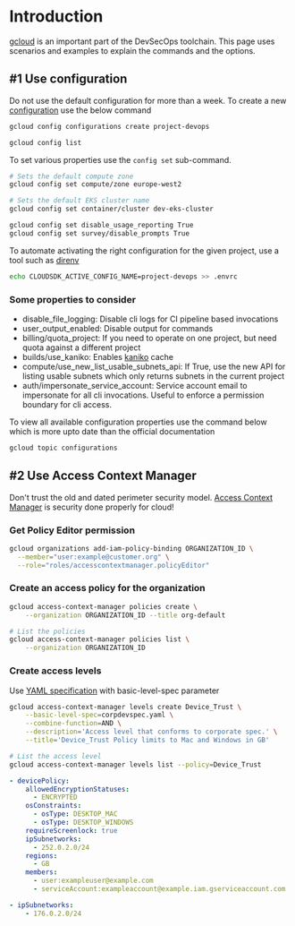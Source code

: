 # Introduction

[gcloud](https://cloud.google.com/sdk/gcloud/) is an important part of the DevSecOps toolchain. This page uses scenarios and examples to explain the commands and the options.

## #1 Use configuration

Do not use the default configuration for more than a week. To create a new [configuration](https://cloud.google.com/sdk/docs/configurations) use the below command

```bash
gcloud config configurations create project-devops

gcloud config list
```

To set various properties use the `config set` sub-command.

```bash
# Sets the default compute zone
gcloud config set compute/zone europe-west2

# Sets the default EKS cluster name
gcloud config set container/cluster dev-eks-cluster

gcloud config set disable_usage_reporting True
gcloud config set survey/disable_prompts True
```

To automate activating the right configuration for the given project, use a tool such as [direnv](https://direnv.net/)

```bash
echo CLOUDSDK_ACTIVE_CONFIG_NAME=project-devops >> .envrc
```

### Some properties to consider

- disable_file_logging: Disable cli logs for CI pipeline based invocations
- user_output_enabled: Disable output for commands
- billing/quota_project: If you need to operate on one project, but need quota against a different project
- builds/use_kaniko: Enables [kaniko](https://cloud.google.com/cloud-build/docs/kaniko-cache) cache
- compute/use_new_list_usable_subnets_api: If True, use the new API for listing usable subnets which only returns subnets in the current project
- auth/impersonate_service_account: Service account email to impersonate for all cli invocations. Useful to enforce a permission boundary for cli access.
 
To view all available configuration properties use the command below which is more upto date than the official documentation

```bash
gcloud topic configurations
```

## #2 Use Access Context Manager

Don't trust the old and dated perimeter security model. [Access Context Manager](https://cloud.google.com/access-context-manager/docs/overview) is security done properly for cloud!

### Get Policy Editor permission

```bash
gcloud organizations add-iam-policy-binding ORGANIZATION_ID \
  --member="user:example@customer.org" \
  --role="roles/accesscontextmanager.policyEditor"
``` 

### Create an access policy for the organization

```bash
gcloud access-context-manager policies create \
    --organization ORGANIZATION_ID --title org-default

# List the policies
gcloud access-context-manager policies list \
    --organization ORGANIZATION_ID
```

### Create access levels

Use [YAML specification](https://cloud.google.com/access-context-manager/docs/example-yaml-file) with basic-level-spec parameter

```bash
gcloud access-context-manager levels create Device_Trust \
    --basic-level-spec=corpdevspec.yaml \
    --combine-function=AND \
    --description='Access level that conforms to corporate spec.' \
    --title='Device_Trust Policy limits to Mac and Windows in GB'

# List the access level
gcloud access-context-manager levels list --policy=Device_Trust
```

```yaml
- devicePolicy:
    allowedEncryptionStatuses:
      - ENCRYPTED
    osConstraints:
      - osType: DESKTOP_MAC
      - osType: DESKTOP_WINDOWS
    requireScreenlock: true
    ipSubnetworks:
      - 252.0.2.0/24
    regions:
      - GB
    members:
      - user:exampleuser@example.com
      - serviceAccount:exampleaccount@example.iam.gserviceaccount.com

- ipSubnetworks:
    - 176.0.2.0/24
```
